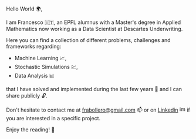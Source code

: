 Hello World 🌍,

I am Francesco 🇮🇹, an EPFL alumnus with a Master's degree in Applied Mathematics now working as a Data Scientist at Descartes Underwriting.

Here you can find a collection of different problems, challenges and frameworks regarding:

* Machine Learning 📈,
* Stochastic Simulations 💹,
* Data Analysis 📊
        
that I have solved and implemented during the last few years 📆 and I can share publicly 🔓.

Don't hesitate to contact me at frabollero@gmail.com 📫 or on [Linkedin](https://www.linkedin.com/in/francesco-bollero) <img width="16" alt="image" src="https://user-images.githubusercontent.com/91265285/229130987-18e93bc8-e135-47e9-9ece-f89934799a8c.png"> if you are interested in a specific project.

Enjoy the reading! 📖
